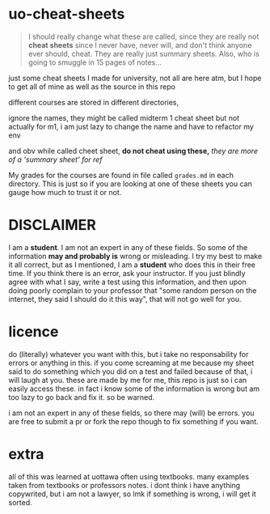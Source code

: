 # uo-cheat-sheets

> I should really change what these are called, since they are really not **cheat sheets** since I never have, never will, and don't think anyone ever should, cheat. They are really just summary sheets. Also, who is going to smuggle in 15 pages of notes... 

just some cheat sheets I made for university, not all are here atm, but I hope to get all of mine as well as the source in this repo

different courses are stored in different directories,

ignore the names, they might be called midterm 1 cheat sheet but not actually for m1, i am just lazy to change the name and have to refactor my env

and obv while called cheet sheet, **do not cheat using these,** *they are more of a 'summary sheet' for ref*

My grades for the courses are found in file called `grades.md` in each directory. This is just so if you are looking at one of these sheets you can gauge how much to trust it or not.

# DISCLAIMER

I am a **student**. I am not an expert in any of these fields. So some of the information **may and probably is** wrong or misleading. I try my best to make it all correct, but as I mentioned, I am a **student** who does this in their free time. If you think there is an error, ask your instructor. If you just blindly agree with what I say, write a test using this information, and then upon doing poorly complain to your professor that "some random person on the internet, they said I should do it this way", that will not go well for you.

# licence

do (literally) whatever you want with this, but i take no responsability for errors or anything in this. if you come screaming at me because my sheet said to do something which you did on a test and failed because of that, i will laugh at you. these are made by me for me, this repo is just so i can easily access these. in fact i know some of the information is wrong but am too lazy to go back and fix it. so be warned.

i am not an expert in any of these fields, so there may (will) be errors. you are free to submit a pr or fork the repo though to fix something if you want. 

# extra

all of this was learned at uottawa often using textbooks. many examples taken from textbooks or professors notes. i dont think i have anything copywrited, but i am not a lawyer, so lmk if something is wrong, i will get it sorted.